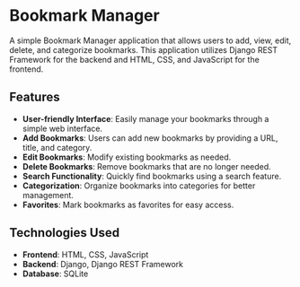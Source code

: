 # Bookmark Manager

A simple Bookmark Manager application that allows users to add, view, edit, delete, and categorize bookmarks. This application utilizes Django REST Framework for the backend and HTML, CSS, and JavaScript for the frontend.

## Features

- **User-friendly Interface**: Easily manage your bookmarks through a simple web interface.
- **Add Bookmarks**: Users can add new bookmarks by providing a URL, title, and category.
- **Edit Bookmarks**: Modify existing bookmarks as needed.
- **Delete Bookmarks**: Remove bookmarks that are no longer needed.
- **Search Functionality**: Quickly find bookmarks using a search feature.
- **Categorization**: Organize bookmarks into categories for better management.
- **Favorites**: Mark bookmarks as favorites for easy access.

## Technologies Used

- **Frontend**: HTML, CSS, JavaScript
- **Backend**: Django, Django REST Framework
- **Database**: SQLite